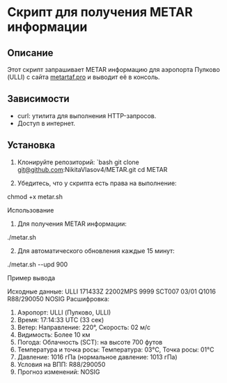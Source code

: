 # Скрипт для получения METAR информации

## Описание
Этот скрипт запрашивает METAR информацию для аэропорта Пулково (ULLI) с сайта [metartaf.pro](https://www.metartaf.pro/ULLI) и выводит её в консоль.

## Зависимости
- curl: утилита для выполнения HTTP-запросов.
- Доступ в интернет.

## Установка
1. Клонируйте репозиторий:
   `bash
   git clone git@github.com:NikitaVlasov4/METAR.git
   cd METAR

2. Убедитесь, что у скрипта есть права на выполнение:

chmod +x metar.sh

Использование

1. Для получения METAR информации:

./metar.sh

2. Для автоматического обновления каждые 15 минут:

./metar.sh --upd 900

Пример вывода

Исходные данные: ULLI 171433Z 22002MPS 9999 SCT007 03/01 Q1016 R88/290050 NOSIG
Расшифровка:
1) Аэропорт: ULLI (Пулково, ULLI)
2) Время: 17:14:33 UTC (33 сек)
3) Ветер: Направление: 220°, Скорость: 02 м/с
4) Видимость: Более 10 км
5) Погода: Облачность (SCT): на высоте 700 футов
6) Температура и точка росы: Температура: 03°C, Точка росы: 01°C
7) Давление: 1016 гПа (нормальное давление: 1013 гПа)
8) Условия на ВПП: R88/290050
9) Прогноз изменений: NOSIG

